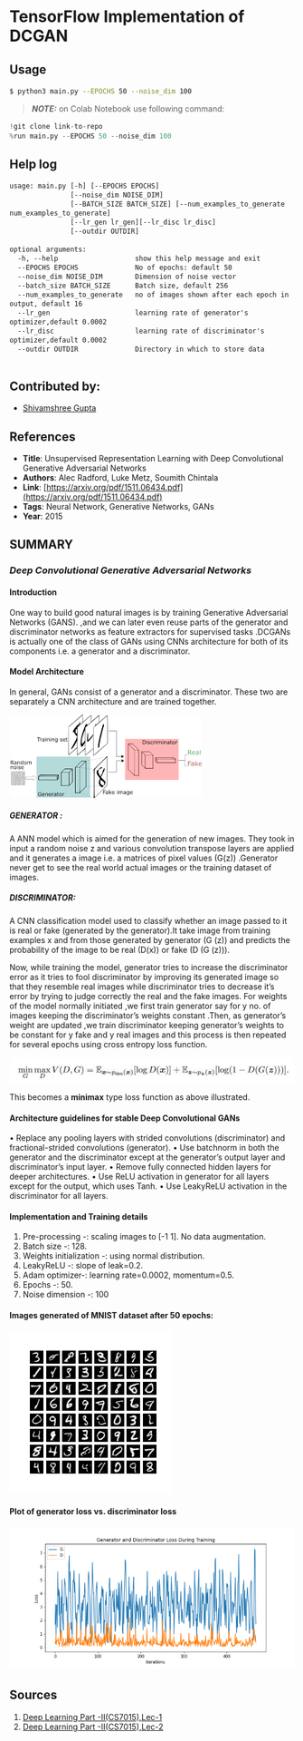 # TensorFlow Implementation of DCGAN 
## Usage
```bash
$ python3 main.py --EPOCHS 50 --noise_dim 100
```
> **_NOTE:_** on Colab Notebook use following command:
```python
!git clone link-to-repo
%run main.py --EPOCHS 50 --noise_dim 100
```

## Help log
```
usage: main.py [-h] [--EPOCHS EPOCHS]
               [--noise_dim NOISE_DIM] 
               [--BATCH_SIZE BATCH_SIZE] [--num_examples_to_generate num_examples_to_generate]
               [--lr_gen lr_gen][--lr_disc lr_disc]
               [--outdir OUTDIR]

optional arguments:
  -h, --help                   show this help message and exit
  --EPOCHS EPOCHS              No of epochs: default 50 
  --noise_dim NOISE_DIM        Dimension of noise vector
  --batch_size BATCH_SIZE      Batch size, default 256
  --num_examples_to_generate   no of images shown after each epoch in output, default 16
  --lr_gen                     learning rate of generator's optimizer,default 0.0002
  --lr_disc                    learning rate of discriminator's optimizer,default 0.0002
  --outdir OUTDIR              Directory in which to store data
                        
  ```

## Contributed by:
* [Shivamshree Gupta](https://github.com/shvmshri)

## References

* **Title**: Unsupervised Representation Learning with Deep Convolutional Generative Adversarial Networks
* **Authors**: Alec Radford, Luke Metz, Soumith Chintala
* **Link**: [https://arxiv.org/pdf/1511.06434.pdf](https://arxiv.org/pdf/1511.06434.pdf)
* **Tags**: Neural Network, Generative Networks, GANs
* **Year**: 2015

## SUMMARY
### *Deep Convolutional Generative Adversarial Networks*
#### Introduction	
One way to build good natural images is by training Generative Adversarial Networks (GANS). ,and we can later even reuse parts of the generator and discriminator networks as feature extractors for supervised tasks .DCGANs is actually one of the class of GANs using CNNs architecture for both of its components i.e.  a generator and a discriminator.
#### Model Architecture	
In general, GANs consist of a generator and a discriminator. These two are separately a CNN architecture and are trained together.

![alt text](assets/DG.png) 
##### GENERATOR :
A ANN model which is aimed for the generation of new images. They took in input a random noise z and various convolution transpose layers are applied and it generates a image i.e. a matrices of pixel values (G(z)) .Generator never get to see the real world actual images or the training dataset of images.
##### DISCRIMINATOR:
A CNN classification model used to classify whether an image passed to it is real or fake (generated by the generator).It take image from training examples x and from those generated by generator (G (z)) and predicts the probability of the image to be real (D(x)) or fake (D (G (z))).

Now, while training the model, generator tries to increase the discriminator error as it tries to fool discriminator by improving its generated image so that they resemble real images while discriminator tries to decrease it’s error by trying to judge correctly the real and the fake images. For weights of the model normally initiated ,we first train generator say for y no. of images keeping the discriminator’s weights constant .Then, as generator’s weight are updated ,we train discriminator keeping generator’s weights to be constant for y fake and y real images and this process is then repeated for several epochs using cross entropy loss function.

![alt text](assets/loss%20eq.jpg) 

This becomes a __minimax__ type loss function as above illustrated.

#### Architecture guidelines for stable Deep Convolutional GANs
  • Replace any pooling layers with strided convolutions (discriminator) and fractional-strided convolutions (generator).
  • Use batchnorm in both the generator and the discriminator except at the generator’s output layer and discriminator’s input layer. 
  • Remove fully connected hidden layers for deeper architectures. 
  • Use ReLU activation in generator for all layers except for the output, which uses Tanh. 
  • Use LeakyReLU activation in the discriminator for all layers.

#### Implementation and Training details
1.	Pre-processing -: scaling images to [-1 1]. No data augmentation.
2.	Batch size -: 128.
3.	Weights initialization -: using normal distribution.
4.	LeakyReLU -: slope of leak=0.2.
5.	Adam optimizer-: learning rate=0.0002, momentum=0.5.
6.	Epochs -: 50.
7.	Noise dimension -: 100

#### Images generated of MNIST dataset after 50 epochs:

![alt text](assets/image_at_epoch_0050.png) 

#### Plot of generator loss vs. discriminator loss

![alt text](assets/loss_plot.png) 

## Sources
1. [Deep Learning Part -II(CS7015),Lec-1](https://www.youtube.com/watch?v=1ju4qmdtRdY&t=142s)
2. [Deep Learning Part -II(CS7015),Lec-2](https://www.youtube.com/watch?v=uyuYfTMHZM0)
